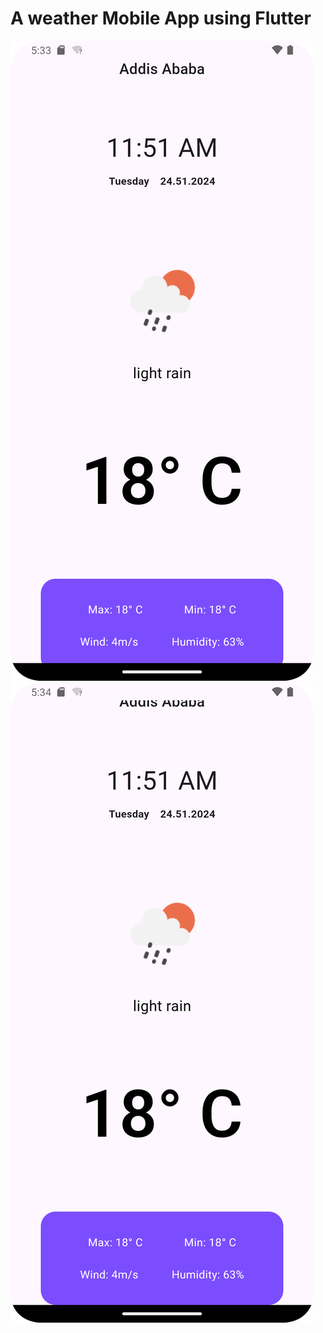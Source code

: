 # A weather Mobile App using Flutter

![App Screenshot](assets/mob1.png)
![App Screenshot](assets/mob2.png)



